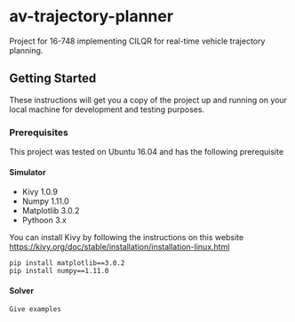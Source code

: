 # av-trajectory-planner
Project for 16-748 implementing CILQR for real-time vehicle trajectory planning.

## Getting Started

These instructions will get you a copy of the project up and running on your local machine for development and testing purposes.

### Prerequisites

This project was tested on Ubuntu 16.04 and has the following prerequisite

#### Simulator

* Kivy 1.0.9
* Numpy 1.11.0
* Matplotlib 3.0.2
* Pythoon 3.x

You can install Kivy by following the instructions on this website https://kivy.org/doc/stable/installation/installation-linux.html

```
pip install matplotlib==3.0.2
pip install numpy==1.11.0
```

#### Solver

```
Give examples
```
